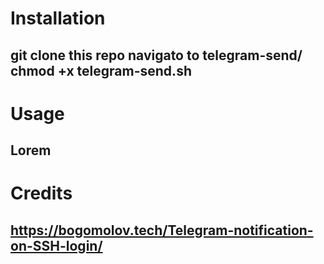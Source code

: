 # Installation
git clone this repo
navigato to telegram-send/
chmod +x telegram-send.sh
---
# Usage
Lorem
---
# Credits
https://bogomolov.tech/Telegram-notification-on-SSH-login/
---
